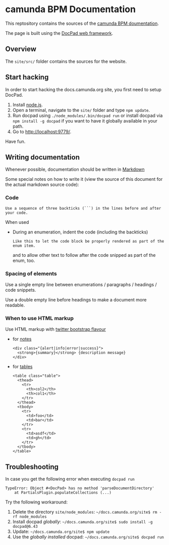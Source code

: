 camunda BPM Documentation
=========================

This reptository contains the sources of the [camunda BPM doumentation](http://docs.camunda.org).

The page is built using the [DocPad web framework](http://docpad.org).

Overview
--------

The `site/src/` folder contains the sources for the website.


Start hacking
-------------

In order to start hacking the docs.camunda.org site, you first need to setup DocPad.

1. Install [node.js](http://nodejs.org/).
2. Open a terminal, navigate to the `site/` folder and type `npm update`.
3. Run docpad using `./node_modules/.bin/docpad run` or install docpad via `npm install -g docpad` if you want to have it globally available in your path.
4. Go to [http://localhost:9779/](http://localhost:9779/).

Have fun.


Writing documentation
---------------------

Whenever possible, documentation should be written in [Markdown](http://daringfireball.net/projects/markdown/)

Some special notes on how to write it (view the source of this document for the actual markdown source code): 


### Code

```
Use a sequence of three backticks (```) in the lines before and after your code.
```

When used 

* During an enumeration, indent the code (including the backticks)

  ```
  Like this to let the code block be properly rendered as part of the enum item.
  ```

  and to allow other text to follow after the code snipped as part of the enum, too.


### Spacing of elements

Use a single empty line between enumerations / paragraphs / headings / code snippets.

Use a double empty line before headings to make a document more readable.


### When to use HTML markup

Use HTML markup with [twitter bootstrap flavour](http://twitter.github.io/bootstrap/)

* for [notes](http://twitter.github.io/bootstrap/components.html#alerts)

  ```
  <div class="{alert|info|error|success}">
    <strong>{summary}</strong> {description message}
  </div>
  ```

* for [tables](http://twitter.github.io/bootstrap/base-css.html#tables)

  ```
  <table class="table">
    <thead>
      <tr>
        <th>col2</th>
        <th>col1</th>
      </tr>
    </thead>
    <tbody>
      <tr>
        <td>foo</td>
        <td>bar</td>
      </tr>
      <tr>
        <td>asdf</td>
        <td>gh</td>
      </tr>
    </tbody>
  </table>
  ```

Troubleshooting
---------------

In case you get the following error when executing `docpad run`

```
TypeError: Object #<DocPad> has no method 'parseDocumentDirectory'
    at PartialsPlugin.populateCollections (...)
```

Try the following workaround:

1. Delete the directory `site/node_modules`: `~/docs.camunda.org/site$ rm -rf node_modules`
2. Install docpad *globally*: `~/docs.camunda.org/site$ sudo install -g docpad@6.43`
3. Update: `~/docs.camunda.org/site$ npm update`
4. Use the *globally installed* docpad: `~/docs.camunda.org/site$ docpad run`
